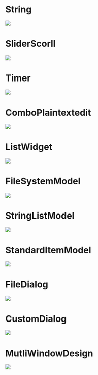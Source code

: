 <h1>String</h1>

![](img/String.png)

<h1>SliderScorll</h1>

![](img/sliderScorll.png)

<h1>Timer</h1>

![](img/timer.png)

<h1>ComboPlaintextedit</h1>

![](img/comboPlaintextedit.png)

<h1>ListWidget</h1>

![](img/listwidget.png)

<h1>FileSystemModel</h1>

![](img/fileSystemModelRunning.png)

<h1>StringListModel</h1>

![](img/StringListMode.png)

<h1>StandardItemModel</h1>

![](img/StandardItemModel.png)

<h1>FileDialog</h1>

![](img/FileDialog.png)

<h1>CustomDialog</h1>

![](img/customdialog.png)

<h1>MutliWindowDesign</h1>

![](img/MutliWindowDesign.png)